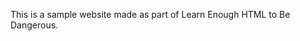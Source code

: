 <!-- sample website -->


This is a sample website made as part of Learn Enough HTML to Be Dangerous.

